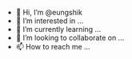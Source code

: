 - 👋 Hi, I’m @eungshik
- 👀 I’m interested in ...
- 🌱 I’m currently learning ...
- 💞️ I’m looking to collaborate on ...
- 📫 How to reach me ...

<!---
eungshik/eungshik is a ✨ special ✨ repository because its `README.md` (this file) appears on your GitHub profile.
You can click the Preview link to take a look at your changes.
--->
